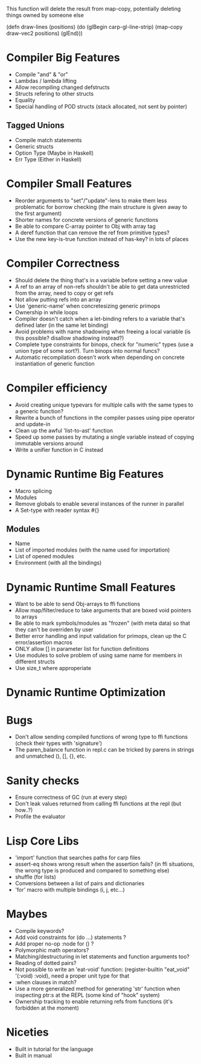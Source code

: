 
This function will delete the result from map-copy, potentially deleting things owned by someone else

(defn draw-lines (positions)
  (do (glBegin carp-gl-line-strip)
      (map-copy draw-vec2 positions)
      (glEnd)))
      




# Compiler Big Features
  - Compile "and" & "or"
  - Lambdas / lambda lifting
  - Allow recompiling changed defstructs
  - Structs refering to other structs
  - Equality
  - Special handling of POD structs (stack allocated, not sent by pointer)
    
## Tagged Unions
  - Compile match statements
  - Generic structs
  - Option Type (Maybe in Haskell)
  - Err Type (Either in Haskell)

# Compiler Small Features
  - Reorder arguments to "set"/"update"-lens to make them less problematic for borrow checking (the main structure is given away to the first argument)
  - Shorter names for concrete versions of generic functions
  - Be able to compare C-array pointer to Obj with array tag
  - A deref function that can remove the ref from primitive types?
  - Use the new key-is-true function instead of has-key? in lots of places

# Compiler Correctness
  - Should delete the thing that's in a variable before setting a new value
  - A ref to an array of non-refs shouldn't be able to get data unrestricted from the array, need to copy or get refs
  - Not allow putting refs into an array
  - Use 'generic-name' when concretesizing generic primops
  - Ownership in while loops
  - Compiler doesn't catch when a let-binding refers to a variable that's defined later (in the same let binding)
  - Avoid problems with name shadowing when freeing a local variable (is this possible? disallow shadowing instead?)
  - Complete type constraints for binops, check for "numeric" types (use a union type of some sort?). Turn binops into normal funcs?
  - Automatic recompilation doesn't work when depending on concrete instantiation of generic function
  
# Compiler efficiency
  - Avoid creating unique typevars for multiple calls with the same types to a generic function?
  - Rewrite a bunch of functions in the compiler passes using pipe operator and update-in
  - Clean up the awful 'list-to-ast' function
  - Speed up some passes by mutating a single variable instead of copying immutable versions around
  - Write a unifier function in C instead


# Dynamic Runtime Big Features
  - Macro splicing
  - Modules 
  - Remove globals to enable several instances of the runner in parallel
  - A Set-type with reader syntax #{}
  
## Modules
  - Name
  - List of imported modules (with the name used for importation)
  - List of opened modules
  - Environment (with all the bindings)

# Dynamic Runtime Small Features
  - Want to be able to send Obj-arrays to ffi functions
  - Allow map/filter/reduce to take arguments that are boxed void pointers to arrays
  - Be able to mark symbols/modules as "frozen" (with meta data) so that they can't be overriden by user
  - Better error handling and input validation for primops, clean up the C error/assertion macros
  - ONLY allow [] in parameter list for function definitions
  - Use modules to solve problem of using same name for members in different structs
  - Use size_t where approperiate
  
# Dynamic Runtime Optimization

# Bugs
  - Don't allow sending compiled functions of wrong type to ffi functions (check their types with 'signature')
  - The paren_balance function in repl.c can be tricked by parens in strings and unmatched (), [], {}, etc.

# Sanity checks
  - Ensure correctness of GC (run at every step)
  - Don't leak values returned from calling ffi functions at the repl (but how..?)
  - Profile the evaluator
  
  
  
# Lisp Core Libs
  - 'import' function that searches paths for carp files
  - assert-eq shows wrong result when the assertion fails? (in ffi situations, the wrong type is produced and compared to something else)
  - shuffle (for lists)
  - Conversions between a list of pairs and dictionaries
  - 'for' macro with multiple bindings (i, j, etc...)

# Maybes
  - Compile keywords?
  - Add void constraints for (do ...) statements ?
  - Add proper no-op :node for () ?
  - Polymorphic math operators?
  - Matching/destructuring in let statements and function arguments too?
  - Reading of dotted pairs?
  - Not possible to write an 'eat-void' function: (register-builtin "eat_void" '(:void) :void), need a proper unit type for that
  - :when clauses in match?
  - Use a more generalized method for generating 'str' function when inspecting ptr:s at the REPL (some kind of "hook" system)
  - Ownership tracking to enable returning refs from functions (it's forbidden at the moment)

# Niceties
  - Built in tutorial for the language
  - Built in manual
